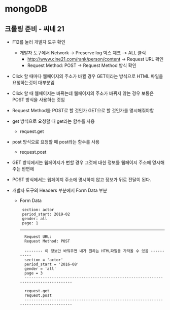 # mongoDB

## 크롤링 준비 - 씨네 21

- F12를 눌러 개발자 도구 확인
    - 개발자 도구에서 Network -> Preserve log 박스 체크 -> ALL 클릭
        - http://www.cine21.com/rank/person/content -> Request URL 확인
        - Request Method: POST -> Request Method 방식 확인




- Click 할 때마다 웹페이지의 주소가 바뀔 경우 GET이라는 방식으로 HTML 파일을 요청하는것이 대부분임
- Click 할 때 웹페이지는 바뀌는데 웹페이지의 주소가 바뀌지 않는 경우 보통은 POST 방식을 사용하는 것임
- Request Method를 POST로 할 것인가 GET으로 할 것인가를 명시해줘야함



- get 방식으로 요청할 때 get라는 함수를 사용
    - request.get
- post 방식으로 요청할 때 post라는 함수를 사용
    - request.post

- GET 방식에서는 웹페이지가 변할 경우 그것에 대한 정보를 웹페이지 주소에 명시해주는 반면에
- POST 방식에서는 웹페이지 주소에 명시하지 않고 정보가 뒤로 전달이 된다.

- 개발자 도구의 Headers 부분에서 Form Data 부분
    - Form Data

           section: actor
           period_start: 2019-02
           gender: all
           page: 1
            
           
           
        ------------------------------------------------------------------------------------
            Request URL:
            Request Method: POST
            
            -------- 이 정보만 바꿔주면 내가 원하는 HTML파일을 가져올 수 있음 -----------
            section = 'actor'
            period_start = '2016-08'
            gender = 'all'
            page = 3
            ------------------------------------------------------------------------------------
            
            request.get
            request.post
            ------------------------------------------------------------------------------------ 